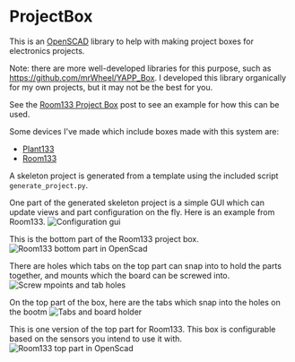 # ProjectBox

This is an [OpenSCAD](https://openscad.org/) library to help with making project boxes for electronics projects.

Note: there are more well-developed libraries for this purpose, such as https://github.com/mrWheel/YAPP_Box. I developed this library organically for my own projects, but it may not be the best for you.

See the [Room133 Project Box](https://selectiveappeal.org/posts/room133-box/) post to see an example for how this can be used.

Some devices I've made which include boxes made with this system are:
- [Plant133](https://github.com/chl33/Plant133)
- [Room133](https://github.com/chl33/Room133)

A skeleton project is generated from a template using the included script `generate_project.py`.

One part of the generated skeleton project is a simple GUI which can update views and part configuration on the fly. Here is an example from Room133.
![Configuration gui](room133_config_gui.png)


This is the bottom part of the Room133 project box.
![Room133 bottom part in OpenScad](scad_ebox_bottom.png)

 There are holes which tabs on the top part can snap into to hold the parts together, and mounts which the board can be screwed into.
![Screw mpoints and tab holes](EBox-screw-mounts-and-tab-holes.png)

On the top part of the box, here are the tabs which snap into the holes on the bootm
![Tabs and board holder](EBox-tabs-and-board-holder.png)

This is one version of the top part for Room133. This box is configurable based on the sensors you intend to use it with.
![Room133 top part in OpenScad](scad_ebox_oled_pirl.png)

